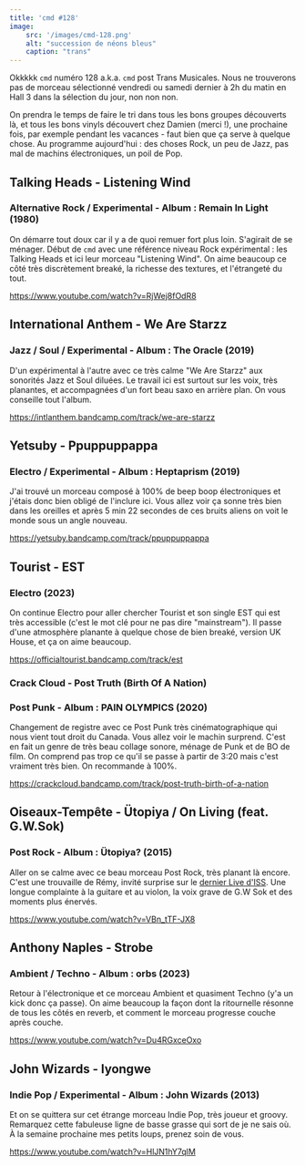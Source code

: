```yaml
---
title: 'cmd #128'
image:
    src: '/images/cmd-128.png'
    alt: "succession de néons bleus"
    caption: "trans"
---
```


Okkkkk `cmd` numéro 128 a.k.a. `cmd` post Trans Musicales. Nous ne trouverons pas de morceau sélectionné vendredi ou samedi dernier à 2h du matin en Hall 3 dans la sélection du jour, non non non. 

On prendra le temps de faire le tri dans tous les bons groupes découverts là, et tous les bons vinyls découvert chez Damien (merci !), une prochaine fois, par exemple pendant les vacances - faut bien que ça serve à quelque chose.
Au programme aujourd'hui : des choses Rock, un peu de Jazz, pas mal de machins électroniques, un poil de Pop.

## Talking Heads - Listening Wind 
### Alternative Rock / Experimental - Album : Remain In Light (1980)

On démarre tout doux car il y a de quoi remuer fort plus loin. S'agirait de se ménager.
Début de `cmd` avec une référence niveau Rock expérimental : les Talking Heads et ici leur morceau "Listening Wind". On aime beaucoup ce côté très discrètement breaké, la richesse des textures, et l'étrangeté du tout. 

https://www.youtube.com/watch?v=RjWej8fOdR8

## International Anthem - We Are Starzz 
### Jazz / Soul / Experimental - Album : The Oracle (2019)

D'un expérimental à l'autre avec ce très calme "We Are Starzz" aux sonorités Jazz et Soul diluées. Le travail ici est surtout sur les voix, très planantes, et accompagnées d'un fort beau saxo en arrière plan. On vous conseille tout l'album.

https://intlanthem.bandcamp.com/track/we-are-starzz

## Yetsuby - Ppuppuppappa 
### Electro / Experimental - Album : Heptaprism (2019)

J'ai trouvé un morceau composé à 100% de beep boop électroniques et j'étais donc bien obligé de l'inclure ici. Vous allez voir ça sonne très bien dans les oreilles et après 5 min 22 secondes de ces bruits aliens on voit le monde sous un angle nouveau.

https://yetsuby.bandcamp.com/track/ppuppuppappa

## Tourist - EST 
### Electro (2023)

On continue Electro pour aller chercher Tourist et son single EST qui est très accessible (c'est le mot clé pour ne pas dire "mainstream"). Il passe d'une atmosphère planante à quelque chose de bien breaké, version UK House, et ça on aime beaucoup.

https://officialtourist.bandcamp.com/track/est

### Crack Cloud - Post Truth (Birth Of A Nation) 
### Post Punk - Album : PAIN OLYMPICS (2020)

Changement de registre avec ce Post Punk très cinématographique qui nous vient tout droit du Canada. Vous allez voir le machin surprend. C'est en fait un genre de très beau collage sonore, ménage de Punk et de BO de film. 
On comprend pas trop ce qu'il se passe à partir de 3:20 mais c'est vraiment très bien. On recommande à 100%.

https://crackcloud.bandcamp.com/track/post-truth-birth-of-a-nation

## Oiseaux-Tempête - Ütopiya / On Living (feat. G.W.Sok) 
### Post Rock - Album : Ütopiya? (2015)

Aller on se calme avec ce beau morceau Post Rock, très planant là encore. C'est une trouvaille de Rémy, invité surprise sur le [dernier Live d'ISS](https://www.prun.net/emission/8MNV-iss/x0Mg-iss-s07e09-la-navette-en-mode-repos-ce-soir).
Une longue complainte à la guitare et au violon, la voix grave de G.W Sok et des moments plus énervés.

https://www.youtube.com/watch?v=VBn_tTF-JX8

## Anthony Naples - Strobe 
### Ambient / Techno - Album : orbs (2023)

Retour à l'électronique et ce morceau Ambient et quasiment Techno (y'a un kick donc ça passe). On aime beaucoup la façon dont la ritournelle résonne de tous les côtés en reverb, et comment le morceau progresse couche après couche.

https://www.youtube.com/watch?v=Du4RGxceOxo

## John Wizards - Iyongwe 
### Indie Pop / Experimental - Album : John Wizards (2013)

Et on se quittera sur cet étrange morceau Indie Pop, très joueur et groovy. Remarquez cette fabuleuse ligne de basse grasse qui sort de je ne sais où. 
À la semaine prochaine mes petits loups, prenez soin de vous.

https://www.youtube.com/watch?v=HlJN1hY7qlM
